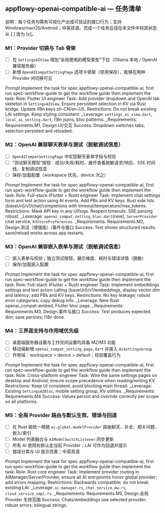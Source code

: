 ## appflowy-openai-compatible-ai — 任务清单

说明：每个任务均需有可视化产出或可验证的接口行为；支持 Windows/macOS/Android；中英双语。完成一个任务后请在本文件中将其状态从 [ ] 改为 [x]。

### M1：Provider 切换与 Tab 骨架
- [ ] 在 `SettingsAIView` 增加“全局使用的模型类型”下拉（Ollama 本地 / OpenAI 兼容服务器）
- [ ] 新增 `OpenAICompatSettingPage` 选项卡骨架（禁用保存），能够在两种 Provider 间切换可见

_Prompt_
Implement the task for spec appflowy-openai-compatible-ai, first run spec-workflow-guide to get the workflow guide then implement the task:
Role: Flutter UI engineer
Task: Add provider dropdown and OpenAI tab skeleton in `SettingsAIView`. Ensure persistent selection in KV via Rust bridge. Update i18n keys zh-CN/en-US.
Restrictions: Do not break existing LAI settings. Keep styling consistent.
_Leverage: `settings_ai_view.dart`, `local_ai_setting.dart`, i18n jsons, bloc patterns.
_Requirements: Requirements.M1, Design.UI/交互
Success: Dropdown switches tabs; selection persisted and reloaded.

### M2：OpenAI 兼容聊天表单与测试（脱敏调试信息）
- [ ] `OpenAICompatSettingPage` 中实现聊天表单字段与校验
- [ ] “测试聊天模型”按钮：成功/失败/耗时、展开查看脱敏请求/响应、SSE 时间线、复制调试信息
- [ ] 保存/加载配置（workspace 优先，device 次之）

_Prompt_
Implement the task for spec appflowy-openai-compatible-ai, first run spec-workflow-guide to get the workflow guide then implement the task:
Role: Full-stack (Flutter + Rust) engineer
Task: Implement chat settings form and test action using AI events. Add PBs and KV keys. Rust side hits {baseUrl}/v1/chat/completions with timeout/temperature/max_tokens.
Restrictions: Mask API key in any UI/logs. Respect timeouts. SSE parsing robust.
_Leverage: `openai_compat_setting_bloc.dart`(new), `ServerProvider` chat service, `KVStorePreferences`.
_Requirements: Requirements.M2, Design.测试（增强版）/事件与接口
Success: Test shows structured results; save/reload works across app restarts.

### M3：OpenAI 兼容嵌入表单与测试（脱敏调试信息）
- [ ] 嵌入表单与校验；独立测试按钮，展示维度、耗时与错误详情（脱敏）
- [ ] 保存/加载嵌入配置

_Prompt_
Implement the task for spec appflowy-openai-compatible-ai, first run spec-workflow-guide to get the workflow guide then implement the task:
Role: Full-stack (Flutter + Rust) engineer
Task: Implement embeddings settings and test action calling {baseUrl}/v1/embeddings, display vector dim and latency; add PBs and KV keys.
Restrictions: No key leakage; robust error categories; copy debug info.
_Leverage: New Rust openai_compat::embed, Flutter bloc page.
_Requirements: Requirements.M3, Design.事件与接口
Success: Test produces expected dim; save persists; i18n done.

### M4：三界面支持与作用域优先级
- [ ] 桌面端服务器设置与工作空间设置均具备 M2/M3 功能
- [ ] 移动端新增 `openai_compat_setting_page.dart` 并接入 `AiSettingsGroup`
- [ ] 作用域：workspace > device > default；校验覆盖行为

_Prompt_
Implement the task for spec appflowy-openai-compatible-ai, first run spec-workflow-guide to get the workflow guide then implement the task:
Role: Cross-platform engineer
Task: Wire the same settings pages on desktop and Android; ensure scope precedence when reading/writing KV.
Restrictions: Keep UI consistent; avoid blocking main thread.
_Leverage: Existing `SettingsAIBloc`, mobile setting group, KV utilities.
_Requirements: Requirements.M4
Success: Values persist and override correctly per scope on all platforms.

### M5：全局 Provider 路由与默认生效、错误与回退
- [ ] 在 Rust 层统一根据 `ai.global.modelProvider` 路由聊天、补全、相关问题、嵌入/索引
- [ ] Model 列表融合与 `AIModelSwitchListener` 同步更新
- [ ] 所有 AI 使用处默认走当前 Provider；LAI 可作为回退并提示
- [ ] 错误分类与 UI 提示完善；中英双语

_Prompt_
Implement the task for spec appflowy-openai-compatible-ai, first run spec-workflow-guide to get the workflow guide then implement the task:
Role: Rust core engineer
Task: Implement provider routing in AIManager/ServerProvider, ensure all AI entrypoints honor global provider; add errors mapping.
Restrictions: Backwards compatible; do not break existing LAI.
_Leverage: `ai_manager.rs`, `chat_service_mw.rs`, `cloud_service_impl.rs`.
_Requirements: Requirements.M5, Design.全局 Provider 生效范围
Success: Chats/embeddings use selected provider; robust errors; bilingual strings.



